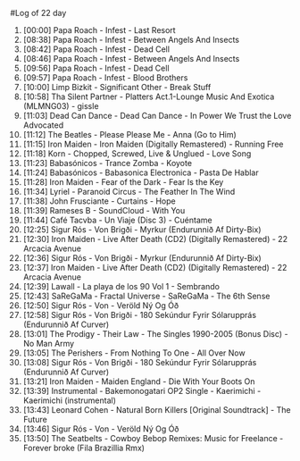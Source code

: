 #Log of 22 day

1. [00:00] Papa Roach - Infest - Last Resort
1. [08:38] Papa Roach - Infest - Between Angels And Insects
1. [08:42] Papa Roach - Infest - Dead Cell
1. [08:46] Papa Roach - Infest - Between Angels And Insects
1. [09:56] Papa Roach - Infest - Dead Cell
1. [09:57] Papa Roach - Infest - Blood Brothers
1. [10:00] Limp Bizkit - Significant Other - Break Stuff
1. [10:58] Tha Silent Partner - Platters Act.1-Lounge Music And Exotica (MLMNG03) - gissle
1. [11:03] Dead Can Dance - Dead Can Dance - In Power We Trust the Love Advocated
1. [11:12] The Beatles - Please Please Me - Anna (Go to Him)
1. [11:15] Iron Maiden - Iron Maiden (Digitally Remastered) - Running Free
1. [11:18] Korn - Chopped, Screwed, Live & Unglued - Love Song
1. [11:23] Babasónicos - Trance Zomba - Koyote
1. [11:24] Babasónicos - Babasonica Electronica - Pasta De Hablar
1. [11:28] Iron Maiden - Fear of the Dark - Fear Is the Key
1. [11:34] Lyriel - Paranoid Circus - The Feather In The Wind
1. [11:38] John Frusciante - Curtains - Hope
1. [11:39] Rameses B - SoundCloud - With You
1. [11:44] Café Tacvba - Un Viaje (Disc 3) - Cuéntame
1. [12:25] Sigur Rós - Von Brigði - Myrkur (Endurunnið Af Dirty-Bix)
1. [12:30] Iron Maiden - Live After Death (CD2) (Digitally Remastered) - 22 Arcacia Avenue
1. [12:36] Sigur Rós - Von Brigði - Myrkur (Endurunnið Af Dirty-Bix)
1. [12:37] Iron Maiden - Live After Death (CD2) (Digitally Remastered) - 22 Arcacia Avenue
1. [12:39] Lawall - La playa de los 90 Vol 1 - Sembrando
1. [12:43] SaReGaMa - Fractal Universe - SaReGaMa - The 6th Sense
1. [12:50] Sigur Rós - Von - Veröld Ný Og Óð
1. [12:58] Sigur Rós - Von Brigði - 180 Sekúndur Fyrir Sólarupprás (Endurunnið Af Curver)
1. [13:01] The Prodigy - Their Law - The Singles 1990-2005 (Bonus Disc) - No Man Army
1. [13:05] The Perishers - From Nothing To One - All Over Now
1. [13:08] Sigur Rós - Von Brigði - 180 Sekúndur Fyrir Sólarupprás (Endurunnið Af Curver)
1. [13:21] Iron Maiden - Maiden England - Die With Your Boots On
1. [13:39] Instrumental - Bakemonogatari OP2 Single - Kaerimichi - Kaerimichi (instrumental)
1. [13:43] Leonard Cohen - Natural Born Killers [Original Soundtrack] - The Future
1. [13:46] Sigur Rós - Von - Veröld Ný Og Óð
1. [13:50] The Seatbelts - Cowboy Bebop Remixes: Music for Freelance - Forever broke (Fila Brazillia Rmx)
